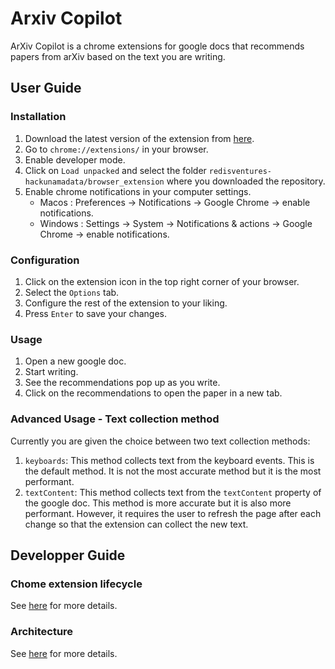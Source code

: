 # Arxiv Copilot

ArXiv Copilot is a chrome extensions for google docs that recommends papers from arXiv based on the text you are writing.

## User Guide

### Installation

1. Download the latest version of the extension from [here](https://github.com/artefactory/redisventures-hackunamadata).
2. Go to `chrome://extensions/` in your browser.
3. Enable developer mode.
4. Click on `Load unpacked` and select the folder `redisventures-hackunamadata/browser_extension` where you downloaded the repository.
5. Enable chrome notifications in your computer settings.
   - Macos : Preferences -> Notifications -> Google Chrome -> enable notifications.
   - Windows : Settings -> System -> Notifications & actions -> Google Chrome -> enable notifications.

### Configuration

1. Click on the extension icon in the top right corner of your browser.
2. Select the `Options` tab.
3. Configure the rest of the extension to your liking.
4. Press `Enter` to save your changes.

### Usage

1. Open a new google doc.
2. Start writing.
3. See the recommendations pop up as you write.
4. Click on the recommendations to open the paper in a new tab.

### Advanced Usage - Text collection method

Currently you are given the choice between two text collection methods:
1. `keyboards`: This method collects text from the keyboard events. This is the default method. It is not the most accurate method but it is the most performant.
2. `textContent`: This method collects text from the `textContent` property of the google doc. This method is more accurate but it is also more performant. However, it requires the user to refresh the page after each change so that the extension can collect the new text.

## Developper Guide

### Chome extension lifecycle

See [here](https://developer.chrome.com/extensions/getstarted#manifest) for more details.

### Architecture

See [here](../README.md) for more details.